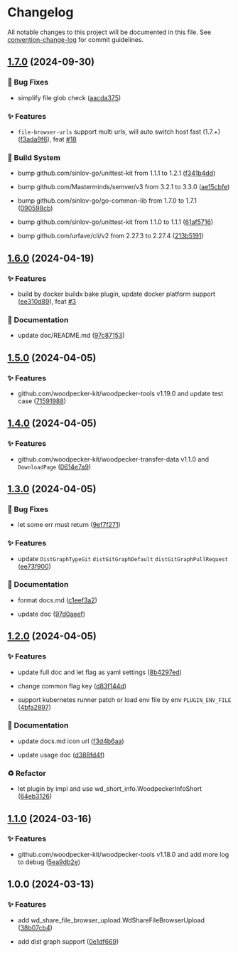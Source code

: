 # Changelog

All notable changes to this project will be documented in this file. See [convention-change-log](https://github.com/convention-change/convention-change-log) for commit guidelines.

## [1.7.0](https://github.com/woodpecker-kit/woodpecker-file-browser-upload/compare/1.6.0...v1.7.0) (2024-09-30)

### 🐛 Bug Fixes

* simplify file glob check ([aacda375](https://github.com/woodpecker-kit/woodpecker-file-browser-upload/commit/aacda3756c9bf29e72ae3db933de88720bd31dd3))

### ✨ Features

* `file-browser-urls` support multi urls, will auto switch host fast (1.7.+) ([f3ada9f6](https://github.com/woodpecker-kit/woodpecker-file-browser-upload/commit/f3ada9f62e2891be1ac747e8608c5d51896a3f96)), feat [#18](https://github.com/woodpecker-kit/woodpecker-file-browser-upload/issues/18)

### 👷‍ Build System

* bump github.com/sinlov-go/unittest-kit from 1.1.1 to 1.2.1 ([f341b4dd](https://github.com/woodpecker-kit/woodpecker-file-browser-upload/commit/f341b4dd4e663f2d823ad39907aae6c14c26208e))

* bump github.com/Masterminds/semver/v3 from 3.2.1 to 3.3.0 ([ae15cbfe](https://github.com/woodpecker-kit/woodpecker-file-browser-upload/commit/ae15cbfeff29f5ded0cb961d233a79029a3a5cf3))

* bump github.com/sinlov-go/go-common-lib from 1.7.0 to 1.7.1 ([090598cb](https://github.com/woodpecker-kit/woodpecker-file-browser-upload/commit/090598cbb1ac157d64e126591d700022c3b6d4be))

* bump github.com/sinlov-go/unittest-kit from 1.1.0 to 1.1.1 ([61af5716](https://github.com/woodpecker-kit/woodpecker-file-browser-upload/commit/61af5716211f255a707f93d6cb0146f1e8647d81))

* bump github.com/urfave/cli/v2 from 2.27.3 to 2.27.4 ([213b5191](https://github.com/woodpecker-kit/woodpecker-file-browser-upload/commit/213b519162b9bb61988b1aefe275e5398da38180))

## [1.6.0](https://github.com/woodpecker-kit/woodpecker-file-browser-upload/compare/1.5.0...v1.6.0) (2024-04-19)

### ✨ Features

* build by docker buildx bake plugin, update docker platform support ([ee310d89](https://github.com/woodpecker-kit/woodpecker-file-browser-upload/commit/ee310d89fc11ed73e9ac9c947130c96684c9856f)), feat [#3](https://github.com/woodpecker-kit/woodpecker-file-browser-upload/issues/3)

### 📝 Documentation

* update doc/README.md ([97c87153](https://github.com/woodpecker-kit/woodpecker-file-browser-upload/commit/97c8715331327f638ba81bdb50475f7f25d40501))

## [1.5.0](https://github.com/woodpecker-kit/woodpecker-file-browser-upload/compare/1.4.0...v1.5.0) (2024-04-05)

### ✨ Features

* github.com/woodpecker-kit/woodpecker-tools v1.19.0 and update test case ([71591988](https://github.com/woodpecker-kit/woodpecker-file-browser-upload/commit/715919881be9ce07adbad64fbd7a154f4a0c077c))

## [1.4.0](https://github.com/woodpecker-kit/woodpecker-file-browser-upload/compare/1.3.0...v1.4.0) (2024-04-05)

### ✨ Features

* github.com/woodpecker-kit/woodpecker-transfer-data v1.1.0 and `DownloadPage` ([0614e7a9](https://github.com/woodpecker-kit/woodpecker-file-browser-upload/commit/0614e7a911469389fc6b5ab9db8a4bc2c2b458d0))

## [1.3.0](https://github.com/woodpecker-kit/woodpecker-file-browser-upload/compare/1.2.0...v1.3.0) (2024-04-05)

### 🐛 Bug Fixes

* let some err must return ([9ef7f271](https://github.com/woodpecker-kit/woodpecker-file-browser-upload/commit/9ef7f271f0369c7720cb0f9b20602b08cf25ac05))

### ✨ Features

* update `DistGraphTypeGit` `distGitGraphDefault` `distGitGraphPullRequest` ([ee73f900](https://github.com/woodpecker-kit/woodpecker-file-browser-upload/commit/ee73f900148864609ae981ed8e8213e698dd198a))

### 📝 Documentation

* format docs.md ([c1eef3a2](https://github.com/woodpecker-kit/woodpecker-file-browser-upload/commit/c1eef3a2b0bebb63d2b77f24b97bc03d77d7a173))

* update doc ([97d0aeef](https://github.com/woodpecker-kit/woodpecker-file-browser-upload/commit/97d0aeeffe229694eb7eadc412f6c1acd6dc167a))

## [1.2.0](https://github.com/woodpecker-kit/woodpecker-file-browser-upload/compare/1.1.0...v1.2.0) (2024-04-05)

### ✨ Features

* update full doc and let flag as yaml settings ([8b4297ed](https://github.com/woodpecker-kit/woodpecker-file-browser-upload/commit/8b4297edb35e8ed1ba000adcfe2337da89fe288c))

* change common flag key ([d83f144d](https://github.com/woodpecker-kit/woodpecker-file-browser-upload/commit/d83f144d2e1bc93e64d398fa9a732b89c091d547))

* support kubernetes runner patch or load env file by env `PLUGIN_ENV_FILE` ([4bfa2897](https://github.com/woodpecker-kit/woodpecker-file-browser-upload/commit/4bfa289734389df076accec469f7d4967d4e66ca))

### 📝 Documentation

* update docs.md icon url ([f3d4b6aa](https://github.com/woodpecker-kit/woodpecker-file-browser-upload/commit/f3d4b6aa59ff4320ebdbba6df3b6dce8ca45c8bc))

* update usage doc ([d388fd4f](https://github.com/woodpecker-kit/woodpecker-file-browser-upload/commit/d388fd4f4188f2221dabb6ad2a78f5f76d0a41ae))

### ♻ Refactor

* let plugin by impl and use wd_short_info.WoodpeckerInfoShort ([64eb3126](https://github.com/woodpecker-kit/woodpecker-file-browser-upload/commit/64eb3126514392153b0d95d3b6f5869afb2397ff))

## [1.1.0](https://github.com/woodpecker-kit/woodpecker-file-browser-upload/compare/1.0.0...v1.1.0) (2024-03-16)

### ✨ Features

* github.com/woodpecker-kit/woodpecker-tools v1.18.0 and add more log to debug ([5ea9db2e](https://github.com/woodpecker-kit/woodpecker-file-browser-upload/commit/5ea9db2eef7e3cae86589d37ec9daacbdb88a548))

## 1.0.0 (2024-03-13)

### ✨ Features

* add wd_share_file_browser_upload.WdShareFileBrowserUpload ([38b07cb4](https://github.com/woodpecker-kit/woodpecker-file-browser-upload/commit/38b07cb445518e7b96ad11c06a1c164e9d4d51b2))

* add dist graph support ([0e1df669](https://github.com/woodpecker-kit/woodpecker-file-browser-upload/commit/0e1df6698162a00ea85cbb0633c1733bf70dc49d))
